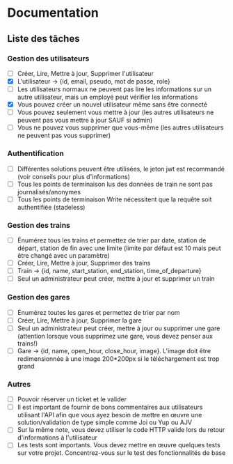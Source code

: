 # Documentation

## Liste des tâches

### Gestion des utilisateurs

- [ ] Créer, Lire, Mettre à jour, Supprimer l'utilisateur
- [x] L'utilisateur -> {id, email, pseudo, mot de passe, role}
- [ ] Les utilisateurs normaux ne peuvent pas lire les informations sur un autre utilisateur, mais un employé peut vérifier les informations
- [x] Vous pouvez créer un nouvel utilisateur même sans être connecté
- [ ] Vous pouvez seulement vous mettre à jour (les autres utilisateurs ne peuvent pas vous mettre à jour SAUF si admin)
- [ ] Vous ne pouvez vous supprimer que vous-même (les autres utilisateurs ne peuvent pas vous supprimer)

### Authentification

- [ ] Différentes solutions peuvent être utilisées, le jeton jwt est recommandé (voir conseils pour plus d'informations)
- [ ] Tous les points de terminaison lus des données de train ne sont pas journalisés/anonymes 
- [ ] Tous les points de terminaison Write nécessitent que la requête soit authentifiée (stadeless)

### Gestion des trains

- [ ] Énumérez tous les trains et permettez de trier par date, station de départ, station de fin avec une limite (limite par défaut est 10 mais peut être changé avec un paramètre)
- [ ] Créer, Lire, Mettre à jour, Supprimer des trains
- [ ] Train -> {id, name, start_station, end_station, time_of_departure}
- [ ] Seul un administrateur peut créer, mettre à jour et supprimer un train

### Gestion des gares

- [ ] Énumérez toutes les gares et permettez de trier par nom
- [ ] Créer, Lire, Mettre à jour, Supprimer la gare
- [ ] Seul un administrateur peut créer, mettre à jour ou supprimer une gare (attention lorsque vous supprimez une gare, vous devez penser aux trains!)
- [ ] Gare -> {id, name, open_hour, close_hour, image}. L'image doit être redimensionnée à une image 200*200px si le téléchargement est trop grand

### Autres

- [ ] Pouvoir réserver un ticket et le valider
- [ ] Il est important de fournir de bons commentaires aux utilisateurs utilisant l'API afin que vous ayez besoin de mettre en œuvre une solution/validation de type simple comme Joi ou Yup ou AJV
- [ ] Sur la même note, vous devez utiliser le code HTTP valide lors du retour d'informations à l'utilisateur
- [ ] Les tests sont importants. Vous devez mettre en œuvre quelques tests sur votre projet. Concentrez-vous sur le test des fonctionnalités de base